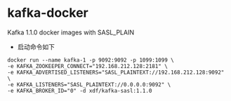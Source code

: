 # kafka-docker
Kafka 1.1.0 docker images with SASL_PLAIN 

+ 启动命令如下
```
docker run --name kafka-1 -p 9092:9092 -p 1099:1099 \
-e KAFKA_ZOOKEEPER_CONNECT="192.168.212.128:2181" \
-e KAFKA_ADVERTISED_LISTENERS="SASL_PLAINTEXT://192.168.212.128:9092" \
-e KAFKA_LISTENERS="SASL_PLAINTEXT://0.0.0.0:9092" \
-e KAFKA_BROKER_ID="0" -d xdf/kafka-sasl:1.1.0
```
